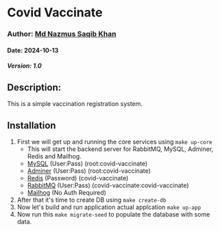 # Covid Vaccinate
### Author: [Md Nazmus Saqib Khan](https://ratulsaqibkhan.github.io/)
#### Date: 2024-10-13
##### Version: 1.0
## Description: 
This is a simple vaccination registration system.

## Installation
1. First we will get up and running the core services using `make up-core`
    - This will  start the backend server for RabbitMQ, MySQL, Adminer, Redis and Mailhog.
    - [MySQL](http://localhost:9501/) (User:Pass) (root:covid-vaccinate)
    - [Adminer](http://localhost:9502) (User:Pass) (root:covid-vaccinate)
    - [Redis](http://localhost:9503) (Password) (covid-vaccinate)
    - [RabbitMQ](http://localhost:9507) (User:Pass) (covid-vaccinate:covid-vaccinate)
    - [Mailhog](http://localhost:9504/) (No Auth Required)
2. After that it's time to create DB using `make create-db`
3. Now let's build and run application actual applcation `make up-app`
4. Now run this `make migrate-seed` to populate  the database with some data.